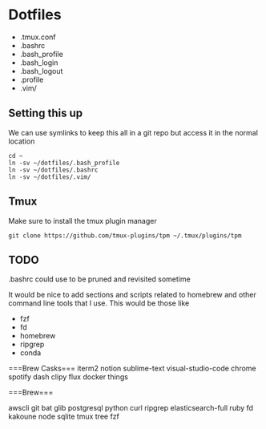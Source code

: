 # Dotfiles

* .tmux.conf
* .bashrc
* .bash_profile
* .bash_login
* .bash_logout
* .profile
* .vim/

## Setting this up
We can use symlinks to keep this all in a git repo but access it in the normal location
```
cd ~
ln -sv ~/dotfiles/.bash_profile
ln -sv ~/dotfiles/.bashrc
ln -sv ~/dotfiles/.vim/
```

## Tmux
Make sure to install the tmux plugin manager
```
git clone https://github.com/tmux-plugins/tpm ~/.tmux/plugins/tpm
```

## TODO
.bashrc could use to be pruned and revisited sometime

It would be nice to add sections and scripts related to homebrew and other command line tools that I use. This would be those like
* fzf
* fd
* homebrew
* ripgrep
* conda


===Brew Casks===
iterm2
notion
sublime-text
visual-studio-code
chrome
spotify
dash
clipy
flux
docker
things

===Brew===

awscli
git
bat
glib
postgresql
python
curl
ripgrep
elasticsearch-full
ruby
fd
kakoune
node
sqlite
tmux
tree
fzf
